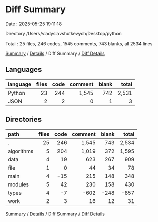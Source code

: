 # Diff Summary

Date : 2025-05-25 19:11:18

Directory /Users/vladyslavshutkevych/Desktop/python

Total : 25 files,  246 codes, 1545 comments, 743 blanks, all 2534 lines

[Summary](results.md) / [Details](details.md) / Diff Summary / [Diff Details](diff-details.md)

## Languages
| language | files | code | comment | blank | total |
| :--- | ---: | ---: | ---: | ---: | ---: |
| Python | 23 | 244 | 1,545 | 742 | 2,531 |
| JSON | 2 | 2 | 0 | 1 | 3 |

## Directories
| path | files | code | comment | blank | total |
| :--- | ---: | ---: | ---: | ---: | ---: |
| . | 25 | 246 | 1,545 | 743 | 2,534 |
| algorithms | 5 | 204 | 1,019 | 372 | 1,595 |
| data | 4 | 19 | 623 | 267 | 909 |
| file | 1 | 0 | 44 | 34 | 78 |
| main | 4 | -15 | 215 | 148 | 348 |
| modules | 5 | 42 | 230 | 158 | 430 |
| types | 4 | -7 | -602 | -248 | -857 |
| work | 2 | 3 | 16 | 12 | 31 |

[Summary](results.md) / [Details](details.md) / Diff Summary / [Diff Details](diff-details.md)